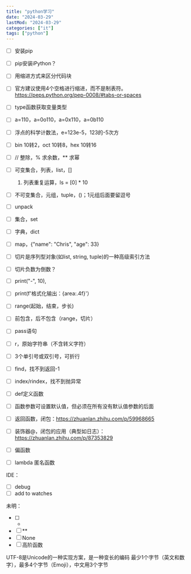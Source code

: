 ```yaml
---
title: "python学习"
date: "2024-03-29"
lastMod: "2024-03-29"
categories: ["it"]
tags: ["python"]
---
```


- [ ] 安装pip
- [ ] pip安装iPython？
- [ ] 用缩进方式来区分代码块
- [ ] 官方建议使用4个空格进行缩进，而不是制表符。https://peps.python.org/pep-0008/#tabs-or-spaces



- [ ] type函数获取变量类型

- [ ] a=110，a=0o110，a=0x110，a=0b110
- [ ] 浮点的科学计数法，e=123e-5，123的-5次方
- [ ] bin 10转2，oct 10转8，hex 10转16
- [ ] // 整除，% 求余数，** 求幂



- [ ] 
  可变集合，列表，list，[]

  1. 列表重复运算，ls = [0] * 10



- [ ] 不可变集合，元组，tuple，()；1元组后面要留逗号

- [ ] unpack
- [ ] 集合，set
- [ ] 字典，dict



- [ ] 
  map，{"name": "Chris", "age": 33}

- [ ] 切片是序列型对象(如list, string, tuple)的一种高级索引方法
- [ ] 切片负数为倒数？



- [ ] 
  print("-", 10),

- [ ] print(f'格式化输出：{area:.4f}'）



- [ ] 
  range(起始，结束，步长)

- [ ] 前包含，后不包含（range，切片）
- [ ] pass语句



- [ ] 
  r，原始字符串（不含转义字符）

- [ ] 3个单引号或双引号，可折行
- [ ] find，找不到返回-1
- [ ] index/rindex，找不到抛异常



- [ ] def定义函数

- [ ] 函数参数可设置默认值，但必须在所有没有默认值参数的后面
- [ ] 返回函数，闭包：https://zhuanlan.zhihu.com/p/59968665
- [ ] 装饰器@，闭包的应用（典型如日志）：https://zhuanlan.zhihu.com/p/87353829
- [ ] 偏函数
- [ ] lambda 匿名函数

IDE：

- [ ] debug
- [ ] add to watches

未明：

- [ ] *
- [ ] **
- [ ] None
- [ ] 高阶函数

UTF-8是Unicode的一种实现方案，是一种变长的编码
最少1个字节（英文和数字），最多4个字节（Emoji），中文用3个字节
